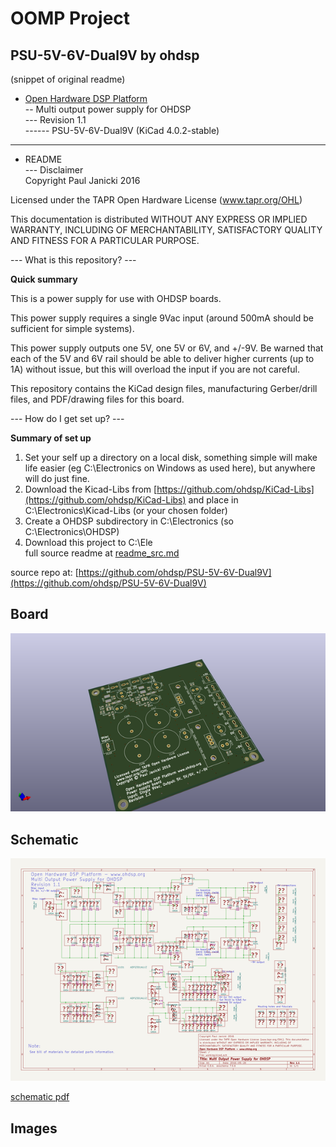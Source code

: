 # OOMP Project  
## PSU-5V-6V-Dual9V  by ohdsp  
  
(snippet of original readme)  
  
- [Open Hardware DSP Platform](http://www.ohdsp.org)  
-- Multi output power supply for OHDSP  
--- Revision 1.1  
------ PSU-5V-6V-Dual9V (KiCad 4.0.2-stable)  
---  
- README  
--- Disclaimer  
Copyright Paul Janicki 2016  
  
Licensed under the TAPR Open Hardware License (www.tapr.org/OHL)  
  
This documentation is distributed WITHOUT ANY EXPRESS OR IMPLIED WARRANTY, INCLUDING OF MERCHANTABILITY, SATISFACTORY QUALITY AND FITNESS FOR A PARTICULAR PURPOSE.  
  
--- What is this repository? ---  
  
**Quick summary**  
  
This is a power supply for use with OHDSP boards.  
  
This power supply requires a single 9Vac input (around 500mA should be sufficient for simple systems).   
  
This power supply outputs one 5V, one 5V or 6V, and +/-9V. Be warned that each of the 5V and 6V rail should be able to deliver higher currents (up to 1A) without issue, but this will overload the input if you are not careful.  
  
This repository contains the KiCad design files, manufacturing Gerber/drill files, and PDF/drawing files for this board.  
  
  
--- How do I get set up? ---  
  
**Summary of set up**  
  
1. Set your self up a directory on a local disk, something simple will make life easier (eg C:\Electronics on Windows as used here), but anywhere will do just fine.  
2. Download the Kicad-Libs from [https://github.com/ohdsp/KiCad-Libs](https://github.com/ohdsp/KiCad-Libs) and place in C:\Electronics\Kicad-Libs (or your chosen folder)    
3. Create a OHDSP subdirectory in C:\Electronics (so C:\Electronics\OHDSP)  
3. Download this project to C:\Ele  
  full source readme at [readme_src.md](readme_src.md)  
  
source repo at: [https://github.com/ohdsp/PSU-5V-6V-Dual9V](https://github.com/ohdsp/PSU-5V-6V-Dual9V)  
## Board  
  
[![working_3d.png](working_3d_600.png)](working_3d.png)  
## Schematic  
  
[![working_schematic.png](working_schematic_600.png)](working_schematic.png)  
  
[schematic pdf](working_schematic.pdf)  
## Images  
